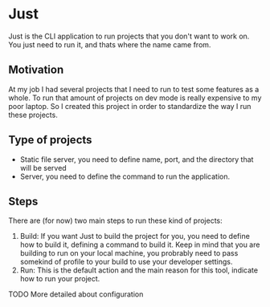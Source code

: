 # Just

Just is the CLI application to run projects that you don't want to work on. 
You just need to run it, and thats where the name came from.


## Motivation

At my job I had several projects that I need to run to test some features as a whole.
To run that amount of projects on dev mode is really expensive to my poor laptop.
So I created this project in order to standardize the way I run these projects.


## Type of projects
- Static file server, you need to define name, port, and the directory that 
will be served
- Server, you need to define the command to run the application.

## Steps
There are (for now) two main steps to run these kind of projects:
1. Build: If you want Just to build the project for you, you need to define how
to build it, defining a command to build it. Keep in mind that you are building 
to run on your local machine, you probrably need to pass somekind of profile to 
your build to use your developer settings.
2. Run: This is the default action and the main reason for this tool, indicate 
how to run your project.

TODO More detailed about configuration
